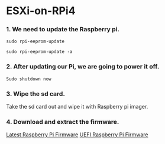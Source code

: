# ESXi-on-RPi4

### 1. We need to update the Raspberry pi.
```
sudo rpi-eeprom-update
```
```
sudo rpi-eeprom-update -a
```
### 2. After updating our Pi, we are going to power it off.
``` 
Sudo shutdown now
```
### 3. Wipe the sd card.

Take the sd card out and wipe it with Raspberry pi imager.

### 4. Download and extract the firmware.

[Latest Raspberry Pi Firmware](https://bit.ly/2HpIaG6)
[UEFI Raspberry Pi Firmware](https://bit.ly/3jota8D)
